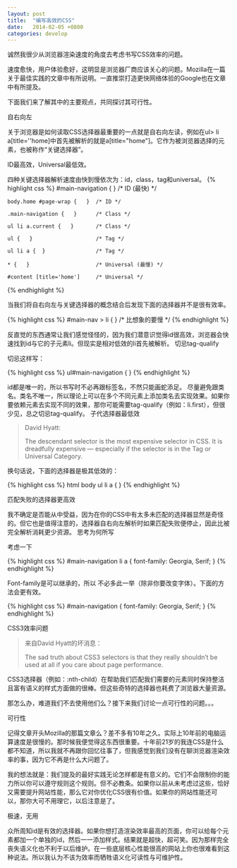 ```yaml
---
layout: post
title:  "编写高效的CSS"
date:   2014-02-05 +0800
categories: develop
---
```

诚然我很少从浏览器渲染速度的角度去考虑书写CSS效率的问题。

速度愈快，用户体验愈好，这明显是浏览器厂商应该关心的问题。Mozilla在一篇关于最佳实践的文章中有所说明。一直推崇打造更快网络体验的Google也在文章中有所提及。

下面我们来了解其中的主要观点，共同探讨其可行性。

自右向左

关于浏览器是如何读取CSS选择器最重要的一点就是自右向左读，例如在ul> li a[title=''home]中首先被解析的就是a[title="home"]。它作为被浏览器选择的元素，也被称作“关键选择器”。

ID最高效，Universal最低效。

四种关键选择器解析速度由快到慢依次为：id，class，tag和universal。
{% highlight css %}
    #main-navigation {   }      /* ID (最快) */

    body.home #page-wrap {   }  /* ID */

    .main-navigation {   }      /* Class */

    ul li a.current {   }       /* Class */

    ul {   }                    /* Tag */

    ul li a {  }                /* Tag */

    * {   }                     /* Universal (最慢) */

    #content [title='home']     /* Universal */
{% endhighlight %}

当我们将自右向左与关键选择器的概念结合后发现下面的选择器并不是很有效率。

{% highlight css %}
#main-nav > li {   }  /* 比想象的要慢 */
{% endhighlight %}

反直觉的东西通常让我们感觉怪怪的，因为我们潜意识觉得id很高效，浏览器会快速找到id与它的子元素li。但现实是相对低效的li首先被解析。
切忌tag-qualify

切忌这样写：

{% highlight css %}
ul#main-navigation {  }
{% endhighlight %}

id都是唯一的，所以书写时不必再跟标签名，不然只能画蛇添足。
尽量避免跟类名。类名不唯一，所以理论上可以在多个不同元素上添加类名去实现效果。如果你要依赖元素去实现不同的效果，那你可能需要tag-qualify（例如：li.first），但很少见，总之切忌tag-qualify。
子代选择器最低效

>David Hyatt: 
>
>The descendant selector is the most expensive selector in CSS. It is dreadfully expensive — especially if the selector is in the Tag or Universal Category.

换句话说，下面的选择器是极其低效的：

{% highlight css %}
html body ul li a {  }
{% endhighlight %}
 
匹配失败的选择器更高效

我不确定是否能从中受益，因为在你的CSS中有太多未匹配的选择器显然是奇怪的。但它也是值得注意的，选择器自右向左解析时如果匹配失败便停止，因此比被完全解析消耗更少资源。
思考为何所写

考虑一下

{% highlight css %}
#main-navigation li a { font-family: Georgia, Serif; }
{% endhighlight %}
 
Font-family是可以继承的，所以 不必多此一举（除非你要改变字体）。下面的方法会更有效。

{% highlight css %}
#main-navigation { font-family: Georgia, Serif; }
{% endhighlight %}
 
CSS3效率问题

>来自David Hyatt的坏消息：
>
>The sad truth about CSS3 selectors is that they really shouldn’t be used at all if you care about page performance.

CSS3选择器（例如：:nth-child）在帮助我们匹配我们需要的元素同时保持整洁且富有语义的样式方面做的很棒。但这些奇特的选择器也耗费了浏览器大量资源。

那怎么办，难道我们不去使用他们么？接下来我们讨论一点可行性的问题。。。

可行性

记得文章开头Mozilla的那篇文章么？差不多有10年之久。实际上10年前的电脑运算速度是很慢的。那时候我便觉得这东西很重要。十年前21岁的我连CSS是什么都不知道，所以我就不再跟你回忆往事了，但我感觉到我们没有在聊浏览器渲染效率的事，因为它不再是什么大问题了。

我的想法就是：我们提及的最好实践无论怎样都是有意义的。它们不会限制你的能力所以你可以遵守规则这个规则。但不必教条。如果你以前从未考虑过这些，恰好又需要提升网站性能，那么它对你优化CSS很有价值。如果你的网站性能还可以，那你大可不用理它，以后注意是了。

极速，无用

众所周知id是有效的选择器。如果你想打造渲染效率最高的页面，你可以给每个元素都加一个单独的id，然后一一添加样式。结果就是超快，超可笑。因为那样完全丧失语义化也不利于以后维护。在一些底层核心性能很高的网站上你也很难看到这种说法。所以我认为不该为效率而牺牲语义化可读性与可维护性。
